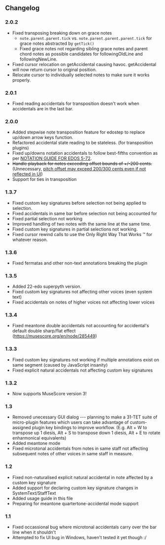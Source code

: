 ## Changelog


### 2.0.2
- Fixed transposing breaking down on grace notes
  - `note.parent.parent.tick` vs. `note.parent.parent.parent.tick` for grace notes abstracted by `getTick()`
  - Fixed grace notes not regarding sibling grace notes and parent chord notes as possible candidates
    for followingOldLine and followingNewLine.
- Fixed cursor relocation on getAccidental causing havoc. getAccidental will now return cursor to original position.
- Relocate cursor to individually selected notes to make sure it works properly.

### 2.0.1
- Fixed reading accidentals for transposition doesn't work when accidentals are in
  the last bar.

### 2.0.0
- Added stepwise note transposition feature for edostep to replace up/down arrow keys
  function.
- Refactored accidental state reading to be stateless. (for transposition plugins)
- Fixed up/downs notation accidentals to follow best-fifths convention as per [NOTATION GUIDE FOR EDOS 5-72](http://tallkite.com/misc_files/notation%20guide%20for%20edos%205-72.pdf).
- ~~Handle playback for notes exceeding offset bounds of +/-200 cents.~~ (Unnecessary,
  [pitch offset may exceed 200/300 cents even if not reflected in UI](https://www.reddit.com/r/microtonal/comments/gssrnk/made_this_31_22_edo_microtonal_plugin_for/fs7frcg?utm_source=share&utm_medium=web2x))
- Support for ties in transposition

### 1.3.7
- Fixed custom key signatures before selection not being applied to selection.
- Fixed accidentals in same bar before selection not being accounted for
- Fixed partial selection not working
- Improved handling of two notes with the same line at the same time.
- Fixed custom key signatures in partial selections not working.
- Fixed cursor rewind calls to use the Only Right Way That Works :tm: for whatever reason.

### 1.3.6
- Fixed fermatas and other non-text annotations breaking the plugin

### 1.3.5
- Added 22-edo superpyth version.
- Fixed custom key signatures not affecting other voices (even system text)
- Fixed accidentals on notes of higher voices not affecting lower voices

### 1.3.4
- Fixed meantone double accidentals not accounting for accidental's default double
  sharp/flat effect (https://musescore.org/en/node/285449)

### 1.3.3
- Fixed custom key signatures not working if multiple annotations exist on same segment
  (caused by JavaScript insanity)
- Fixed explicit natural accidentals not affecting custom key signatures

### 1.3.2

- Now supports MuseScore version 3!

### 1.3

- Removed unecessary GUI dialog --- planning to make a 31-TET suite of micro-plugin features which
  users can take advantage of custom-assigned plugin key bindings to improve workflow.
  (E.g. Alt + W to transpose up 1 diesis, Alt + S to transpose down 1 diesis, Alt + E to rotate enharmonical equivalents)
- Added meantone mode
- Fixed microtonal accidentals from notes in same staff not affecting subsequent notes of other voices in same staff in measure.

### 1.2

- Fixed non-naturalised explicit natural accidental in note affected by a custom key signature
- Added support for declaring custom key signature changes in SystemText/StaffText
- Added usage guide in this file
- Preparing for meantone quartertone-accidental mode support

### 1.1

- Fixed occassional bug where microtonal accidentals carry over the bar line when it shouldn't
- Attempted to fix UI bug in Windows, haven't tested it yet though :/
